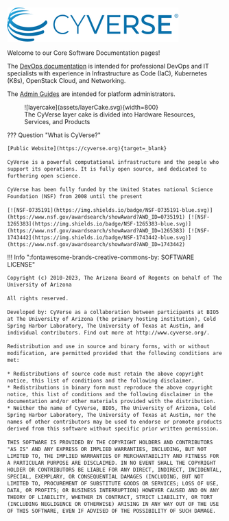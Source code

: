 ![](assets/cyverse_logo_2022.svg)

Welcome to our Core Software Documentation pages!

The [DevOps documentation](services/system_overview.md) is intended for professional DevOps and IT specialists with experience in Infrastructure as Code (IaC), Kubernetes (K8s), OpenStack Cloud, and Networking. 

The [Admin Guides](guides/devops.md) are intended for platform administrators. 

<figure markdown>
  ![layercake](assets/layerCake.svg){width=800}
  <figcaption>The CyVerse layer cake is divided into Hardware Resources, Services, and Products</figcaption>
</figure>

??? Question "What is CyVerse?"

    [Public Website](https://cyverse.org){target=_blank}

    CyVerse is a powerful computational infrastructure and the people who support its operations. It is fully open source, and dedicated to furthering open science.
    
    CyVerse has been fully funded by the United States national Science Foundation (NSF) from 2008 until the present

    [![NSF-0735191](https://img.shields.io/badge/NSF-0735191-blue.svg)](https://www.nsf.gov/awardsearch/showAward?AWD_ID=0735191) [![NSF-1265383](https://img.shields.io/badge/NSF-1265383-blue.svg)](https://www.nsf.gov/awardsearch/showAward?AWD_ID=1265383) [![NSF-1743442](https://img.shields.io/badge/NSF-1743442-blue.svg)](https://www.nsf.gov/awardsearch/showAward?AWD_ID=1743442)


!!! Info ":fontawesome-brands-creative-commons-by: SOFTWARE LICENSE"

    Copyright (c) 2010-2023, The Arizona Board of Regents on behalf of The University of Arizona

    All rights reserved.

    Developed by: CyVerse as a collaboration between participants at BIO5 at The University of Arizona (the primary hosting institution), Cold Spring Harbor Laboratory, The University of Texas at Austin, and individual contributors. Find out more at http://www.cyverse.org/.

    Redistribution and use in source and binary forms, with or without modification, are permitted provided that the following conditions are met:

    * Redistributions of source code must retain the above copyright notice, this list of conditions and the following disclaimer.
    * Redistributions in binary form must reproduce the above copyright notice, this list of conditions and the following disclaimer in the documentation and/or other materials provided with the distribution.
    * Neither the name of CyVerse, BIO5, The University of Arizona, Cold Spring Harbor Laboratory, The University of Texas at Austin, nor the names of other contributors may be used to endorse or promote products derived from this software without specific prior written permission.

    THIS SOFTWARE IS PROVIDED BY THE COPYRIGHT HOLDERS AND CONTRIBUTORS "AS IS" AND ANY EXPRESS OR IMPLIED WARRANTIES, INCLUDING, BUT NOT LIMITED TO, THE IMPLIED WARRANTIES OF MERCHANTABILITY AND FITNESS FOR A PARTICULAR PURPOSE ARE DISCLAIMED. IN NO EVENT SHALL THE COPYRIGHT HOLDER OR CONTRIBUTORS BE LIABLE FOR ANY DIRECT, INDIRECT, INCIDENTAL, SPECIAL, EXEMPLARY, OR CONSEQUENTIAL DAMAGES (INCLUDING, BUT NOT LIMITED TO, PROCUREMENT OF SUBSTITUTE GOODS OR SERVICES; LOSS OF USE, DATA, OR PROFITS; OR BUSINESS INTERRUPTION) HOWEVER CAUSED AND ON ANY THEORY OF LIABILITY, WHETHER IN CONTRACT, STRICT LIABILITY, OR TORT (INCLUDING NEGLIGENCE OR OTHERWISE) ARISING IN ANY WAY OUT OF THE USE OF THIS SOFTWARE, EVEN IF ADVISED OF THE POSSIBILITY OF SUCH DAMAGE.
